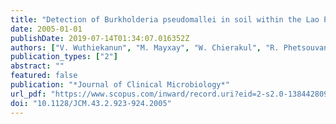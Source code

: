 ```yaml
---
title: "Detection of Burkholderia pseudomallei in soil within the Lao People's Democratic Republic"
date: 2005-01-01
publishDate: 2019-07-14T01:34:07.016352Z
authors: ["V. Wuthiekanun", "M. Mayxay", "W. Chierakul", "R. Phetsouvanh", "A. C. Cheng", "N. J. White", "N. P. J. Day", "S. J. Peacock"]
publication_types: ["2"]
abstract: ""
featured: false
publication: "*Journal of Clinical Microbiology*"
url_pdf: "https://www.scopus.com/inward/record.uri?eid=2-s2.0-13844280903&doi=10.1128%2fJCM.43.2.923-924.2005&partnerID=40&md5=17c550954fc86743001b3f2fb0741d93 https://www.ncbi.nlm.nih.gov/pmc/articles/PMC548109/pdf/1539-04.pdf"
doi: "10.1128/JCM.43.2.923-924.2005"
---
```


